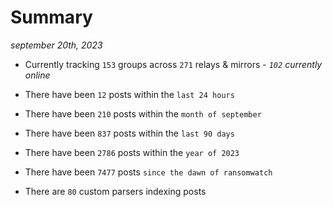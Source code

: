 
# Summary
_september 20th, 2023_

- Currently tracking `153` groups across `271` relays & mirrors - _`102` currently online_

- There have been `12` posts within the `last 24 hours`

- There have been `210` posts within the `month of september`

- There have been `837` posts within the `last 90 days`

- There have been `2786` posts within the `year of 2023`

- There have been `7477` posts `since the dawn of ransomwatch`

- There are `80` custom parsers indexing posts
